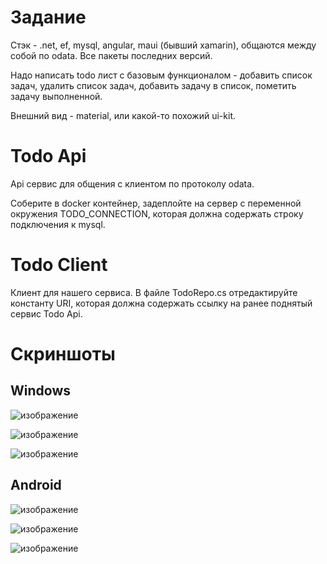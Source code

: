 # Задание
Стэк - .net, ef, mysql, angular, maui (бывший xamarin), общаются между собой по odata. Все пакеты последних версий.

Надо написать todo лист с базовым функционалом - добавить список задач, удалить список задач, добавить задачу в список, пометить задачу выполненной. 

Внешний вид - material, или какой-то похожий ui-kit.

# Todo Api
Api сервис для общения с клиентом по протоколу odata.

Соберите в docker контейнер, задеплойте на сервер с переменной окружения TODO_CONNECTION, которая должна содержать строку подключения к mysql.

# Todo Client
Клиент для нашего сервиса. 
В файле TodoRepo.cs отредактируйте константу URI, которая должна содержать ссылку на ранее поднятый сервис Todo Api.

# Скриншоты
## Windows
![изображение](https://user-images.githubusercontent.com/64736191/233188909-9c879ca1-be39-473b-b817-18c742d696b7.png)

![изображение](https://user-images.githubusercontent.com/64736191/233188978-e41eaec1-bd57-462d-955b-2c48d5b48f33.png)

![изображение](https://user-images.githubusercontent.com/64736191/233188998-4a98ff58-3c63-41d2-b236-233a2e7bc9ea.png)

## Android
![изображение](https://user-images.githubusercontent.com/64736191/233189040-a580bf74-c09f-4546-9735-2a190e5ce38d.png)

![изображение](https://user-images.githubusercontent.com/64736191/233189060-01faa079-12eb-4209-b80b-81ee9993ad20.png)

![изображение](https://user-images.githubusercontent.com/64736191/233189071-1ad1b6c3-f571-444f-bfe7-77ee7340b1e2.png)

